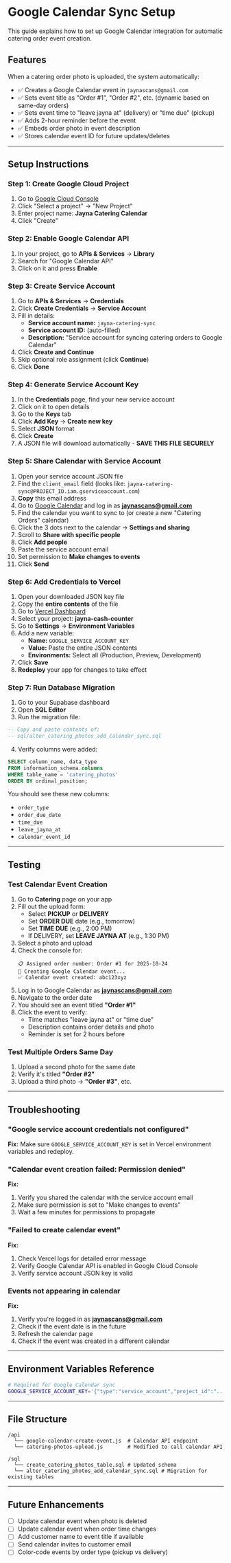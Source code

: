 # Google Calendar Sync Setup

This guide explains how to set up Google Calendar integration for automatic catering order event creation.

## Features

When a catering order photo is uploaded, the system automatically:
- ✅ Creates a Google Calendar event in `jaynascans@gmail.com`
- ✅ Sets event title as "Order #1", "Order #2", etc. (dynamic based on same-day orders)
- ✅ Sets event time to "leave jayna at" (delivery) or "time due" (pickup)
- ✅ Adds 2-hour reminder before the event
- ✅ Embeds order photo in event description
- ✅ Stores calendar event ID for future updates/deletes

---

## Setup Instructions

### Step 1: Create Google Cloud Project

1. Go to [Google Cloud Console](https://console.cloud.google.com/)
2. Click "Select a project" → "New Project"
3. Enter project name: **Jayna Catering Calendar**
4. Click "Create"

### Step 2: Enable Google Calendar API

1. In your project, go to **APIs & Services** → **Library**
2. Search for "Google Calendar API"
3. Click on it and press **Enable**

### Step 3: Create Service Account

1. Go to **APIs & Services** → **Credentials**
2. Click **Create Credentials** → **Service Account**
3. Fill in details:
   - **Service account name:** `jayna-catering-sync`
   - **Service account ID:** (auto-filled)
   - **Description:** "Service account for syncing catering orders to Google Calendar"
4. Click **Create and Continue**
5. Skip optional role assignment (click **Continue**)
6. Click **Done**

### Step 4: Generate Service Account Key

1. In the **Credentials** page, find your new service account
2. Click on it to open details
3. Go to the **Keys** tab
4. Click **Add Key** → **Create new key**
5. Select **JSON** format
6. Click **Create**
7. A JSON file will download automatically - **SAVE THIS FILE SECURELY**

### Step 5: Share Calendar with Service Account

1. Open your service account JSON file
2. Find the `client_email` field (looks like: `jayna-catering-sync@PROJECT_ID.iam.gserviceaccount.com`)
3. **Copy** this email address
4. Go to [Google Calendar](https://calendar.google.com) and log in as **jaynascans@gmail.com**
5. Find the calendar you want to sync to (or create a new "Catering Orders" calendar)
6. Click the 3 dots next to the calendar → **Settings and sharing**
7. Scroll to **Share with specific people**
8. Click **Add people**
9. Paste the service account email
10. Set permission to **Make changes to events**
11. Click **Send**

### Step 6: Add Credentials to Vercel

1. Open your downloaded JSON key file
2. Copy the **entire contents** of the file
3. Go to [Vercel Dashboard](https://vercel.com/dashboard)
4. Select your project: **jayna-cash-counter**
5. Go to **Settings** → **Environment Variables**
6. Add a new variable:
   - **Name:** `GOOGLE_SERVICE_ACCOUNT_KEY`
   - **Value:** Paste the entire JSON contents
   - **Environments:** Select all (Production, Preview, Development)
7. Click **Save**
8. **Redeploy** your app for changes to take effect

### Step 7: Run Database Migration

1. Go to your Supabase dashboard
2. Open **SQL Editor**
3. Run the migration file:

```sql
-- Copy and paste contents of:
-- sql/alter_catering_photos_add_calendar_sync.sql
```

4. Verify columns were added:

```sql
SELECT column_name, data_type
FROM information_schema.columns
WHERE table_name = 'catering_photos'
ORDER BY ordinal_position;
```

You should see these new columns:
- `order_type`
- `order_due_date`
- `time_due`
- `leave_jayna_at`
- `calendar_event_id`

---

## Testing

### Test Calendar Event Creation

1. Go to **Catering** page on your app
2. Fill out the upload form:
   - Select **PICKUP** or **DELIVERY**
   - Set **ORDER DUE** date (e.g., tomorrow)
   - Set **TIME DUE** (e.g., 2:00 PM)
   - If DELIVERY, set **LEAVE JAYNA AT** (e.g., 1:30 PM)
3. Select a photo and upload
4. Check the console for:
   ```
   📋 Assigned order number: Order #1 for 2025-10-24
   📅 Creating Google Calendar event...
   ✅ Calendar event created: abc123xyz
   ```
5. Log in to Google Calendar as **jaynascans@gmail.com**
6. Navigate to the order date
7. You should see an event titled **"Order #1"**
8. Click the event to verify:
   - Time matches "leave jayna at" or "time due"
   - Description contains order details and photo
   - Reminder is set for 2 hours before

### Test Multiple Orders Same Day

1. Upload a second photo for the same date
2. Verify it's titled **"Order #2"**
3. Upload a third photo → **"Order #3"**, etc.

---

## Troubleshooting

### "Google service account credentials not configured"

**Fix:** Make sure `GOOGLE_SERVICE_ACCOUNT_KEY` is set in Vercel environment variables and redeploy.

### "Calendar event creation failed: Permission denied"

**Fix:**
1. Verify you shared the calendar with the service account email
2. Make sure permission is set to "Make changes to events"
3. Wait a few minutes for permissions to propagate

### "Failed to create calendar event"

**Fix:**
1. Check Vercel logs for detailed error message
2. Verify Google Calendar API is enabled in Google Cloud Console
3. Verify service account JSON key is valid

### Events not appearing in calendar

**Fix:**
1. Verify you're logged in as **jaynascans@gmail.com**
2. Check if the event date is in the future
3. Refresh the calendar page
4. Check if the event was created in a different calendar

---

## Environment Variables Reference

```bash
# Required for Google Calendar sync
GOOGLE_SERVICE_ACCOUNT_KEY='{"type":"service_account","project_id":"...","private_key_id":"...","private_key":"...","client_email":"...","client_id":"...","auth_uri":"...","token_uri":"...","auth_provider_x509_cert_url":"...","client_x509_cert_url":"..."}'
```

---

## File Structure

```
/api
  └── google-calendar-create-event.js  # Calendar API endpoint
  └── catering-photos-upload.js        # Modified to call calendar API

/sql
  └── create_catering_photos_table.sql # Updated schema
  └── alter_catering_photos_add_calendar_sync.sql # Migration for existing tables
```

---

## Future Enhancements

- [ ] Update calendar event when photo is deleted
- [ ] Update calendar event when order time changes
- [ ] Add customer name to event title if available
- [ ] Send calendar invites to customer email
- [ ] Color-code events by order type (pickup vs delivery)
